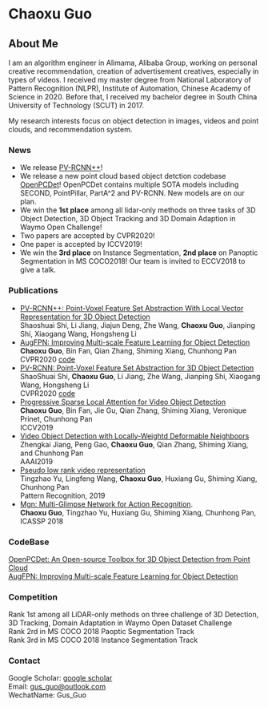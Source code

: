 # Chaoxu Guo 

## About Me 

I am an algorithm engineer in Alimama, Alibaba Group, working on personal creative recommendation, creation of advertisement creatives, especially in types of videos. I received my master degree from National Laboratory of Pattern Recognition (NLPR), Institute of Automation, Chinese Academy of Science in 2020. Before that, I received my bachelor degree in South China University of Technology (SCUT) in 2017.

My research interests focus on object detection in images, videos and point clouds, and recommendation system. 

### News
* We release [PV-RCNN++](https://arxiv.org/pdf/2102.00463.pdf)!
* We release a new point cloud based object detction codebase [OpenPCDet](https://github.com/open-mmlab/OpenPCDet)! OpenPCDet contains multiple SOTA models including SECOND, PointPillar, PartA^2 and PV-RCNN. New models are on our plan. 
* We win the **1st place** among all lidar-only methods on three tasks of 3D Object Detection, 3D Object Tracking and 3D Domain Adaption in Waymo Open Challenge!
* Two papers are accepted by CVPR2020!
* One paper is accepted by ICCV2019!
* We win the **3rd place** on Instance Segmentation, **2nd place** on Panoptic Segmentation in MS COCO2018! Our team is invited to ECCV2018 to give a talk.


### Publications
* [PV-RCNN++: Point-Voxel Feature Set Abstraction With Local Vector Representation for 3D Object Detection](https://arxiv.org/pdf/2102.00463.pdf)   
Shaoshuai Shi, Li Jiang, Jiajun Deng, Zhe Wang, **Chaoxu Guo**, Jianping Shi, Xiaogang Wang, Hongsheng Li
* [AugFPN: Improving Multi-scale Feature Learning for Object Detection](https://openaccess.thecvf.com/content_CVPR_2020/papers/Guo_AugFPN_Improving_Multi-Scale_Feature_Learning_for_Object_Detection_CVPR_2020_paper.pdf)    
**Chaoxu Guo**, Bin Fan, Qian Zhang, Shiming Xiang, Chunhong Pan  
CVPR2020 [code](https://github.com/Gus-Guo/AugFPN)
*	[PV-RCNN: Point-Voxel Feature Set Abstraction for 3D Object Detection](https://arxiv.org/pdf/1912.13192.pdf)  
ShaoShuai Shi, **Chaoxu Guo**, Li Jiang, Zhe Wang, Jianping Shi, Xiaogang Wang, Hongsheng Li  
CVPR2020 [code](https://github.com/open-mmlab/OpenPCDet)
* [Progressive Sparse Local Attention for Video Object Detection](https://openaccess.thecvf.com/content_ICCV_2019/papers/Guo_Progressive_Sparse_Local_Attention_for_Video_Object_Detection_ICCV_2019_paper.pdf)  
**Chaoxu Guo**, Bin Fan, Jie Gu, Qian Zhang, Shiming Xiang, Veronique Prinet, Chunhong Pan  
ICCV2019
* [Video Object Detection with Locally-Weightd Deformable Neighboors](https://www.aaai.org/ojs/index.php/AAAI/article/view/4871)  
Zhengkai Jiang, Peng Gao, **Chaoxu Guo**, Qian Zhang, Shiming Xiang, and Chunhong Pan  
AAAI2019
* [Pseudo low rank video representation](http://159.226.21.68/bitstream/173211/22783/1/%5BTsingzao%5DPseudo%20low%20rank%20video%20representation.pdf)  
Tingzhao Yu, Lingfeng Wang, **Chaoxu Guo**, Huxiang Gu, Shiming Xiang, Chunhong Pan  
Pattern Recognition, 2019
* [Mgn: Multi-Glimpse Network for Action Recognition](https://scholar.google.com/scholar?oi=bibs&cluster=1789087558551156269&btnI=1&hl=zh-CN).  
**Chaoxu Guo**, Tingzhao Yu, Huxiang Gu, Shiming Xiang, Chunhong Pan, ICASSP 2018

### CodeBase 
[OpenPCDet: An Open-source Toolbox for 3D Object Detection from Point Cloud](https://github.com/open-mmlab/OpenPCDet)  
[AugFPN: Improving Multi-scale Feature Learning for Object Detection](https://github.com/Gus-Guo/AugFPN)

### Competition
Rank 1st among all LiDAR-only methods on three challenge of 3D Detection, 3D Tracking, Domain Adaptation in Waymo Open Dataset Challenge  
Rank 2rd in MS COCO 2018 Paoptic Segmentation Track   
Rank 3rd in MS COCO 2018 Instance Segmentation Track  


### Contact
Google Scholar: [google scholar](https://scholar.google.com/citations?user=SZ7qRZMAAAAJ&hl=zh-CN)  
Email: gus_guo@outlook.com  
WechatName: Gus_Guo


